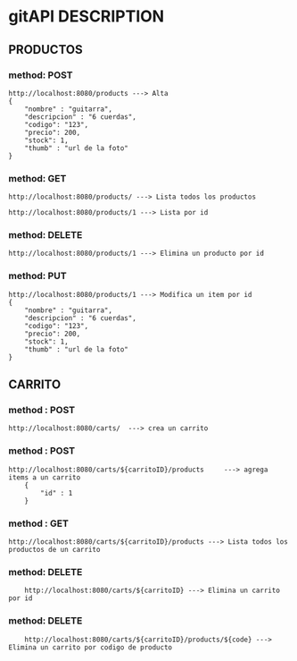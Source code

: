 # gitAPI DESCRIPTION

## PRODUCTOS


### method: POST  

    http://localhost:8080/products ---> Alta
    {
        "nombre" : "guitarra",
        "descripcion" : "6 cuerdas",
        "codigo": "123",
        "precio": 200,
        "stock": 1,
        "thumb" : "url de la foto"
    }

### method: GET

    http://localhost:8080/products/ ---> Lista todos los productos

    http://localhost:8080/products/1 ---> Lista por id 

### method: DELETE
    http://localhost:8080/products/1 ---> Elimina un producto por id

### method: PUT 
    http://localhost:8080/products/1 ---> Modifica un item por id 
    {
        "nombre" : "guitarra",
        "descripcion" : "6 cuerdas",
        "codigo": "123",
        "precio": 200,
        "stock": 1,
        "thumb" : "url de la foto"
    }


## CARRITO


### method : POST
    http://localhost:8080/carts/  ---> crea un carrito

### method : POST
    http://localhost:8080/carts/${carritoID}/products     ---> agrega items a un carrito
        {
            "id" : 1         
        }

### method : GET
    http://localhost:8080/carts/${carritoID}/products ---> Lista todos los productos de un carrito

### method: DELETE
        http://localhost:8080/carts/${carritoID} ---> Elimina un carrito por id

### method: DELETE
        http://localhost:8080/carts/${carritoID}/products/${code} ---> Elimina un carrito por codigo de producto 